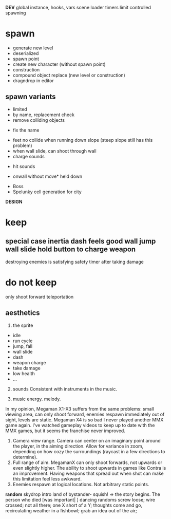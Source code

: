 
**DEV**
global instance, hooks, vars
scene loader
timers
limit
controlled spawning
# spawn
- generate new level
- deserialized
- spawn point
- create new character (without spawn point)
- construction
- compound object replace (new level or construction)
- dragndrop in editor
## spawn variants
- limited
- by name, replacement check
- remove colliding objects
* fix the name

+ feet no collide when running down slope (steep slope still has this problem)
+ when wall slide, can shoot through wall
+ charge sounds
- hit sounds
+ onwall without move* held down

* Boss
* Spelunky cell generation for city

**DESIGN**
# keep
special case inertia
dash feels good
wall jump
wall slide
hold button to charge weapon
---
destroying enemies is satisfying
safety timer after taking damage

# do not keep
only shoot forward
teleportation



## aesthetics
1. the sprite
- idle
- run cycle
- jump, fall
- wall slide
- dash
- weapon charge
- take damage
- low health
- ...

2. sounds
Consistent with instruments in the music.

3. music
energy. melody.


In my opinion, Megaman X1-X3 suffers from the same problems: small viewing area, can only shoot forward, enemies respawn immediately out of sight, levels are static.
Megaman X4 is so bad I never played another MMX game again. I've watched gameplay videos to keep up to date with the MMX games, but it seems the franchise never improved.

1. Camera view range.
Camera can center on an imaginary point around the player, in the aiming direction. Allow for variance in zoom, depending on how cozy the surroundings (raycast in a few directions to determine).
2. Full range of aim.
MegamanX can only shoot forwards, not upwards or even slightly higher. The ability to shoot upwards in games like Contra is an improvement. Having weapons that spread out when shot can make this limitation feel less awkward.
3. Enemies respawn at logical locations.
Not arbitrary static points.


**random**
skydrop intro
land of bystander- squish! => the story begins. The person who died [was important| ]
dancing randoms
screw loose; wire crossed; not all there; one X short of a Y;
thoughts come and go, recirculating weather in a fishbowl; grab an idea out of the air;
